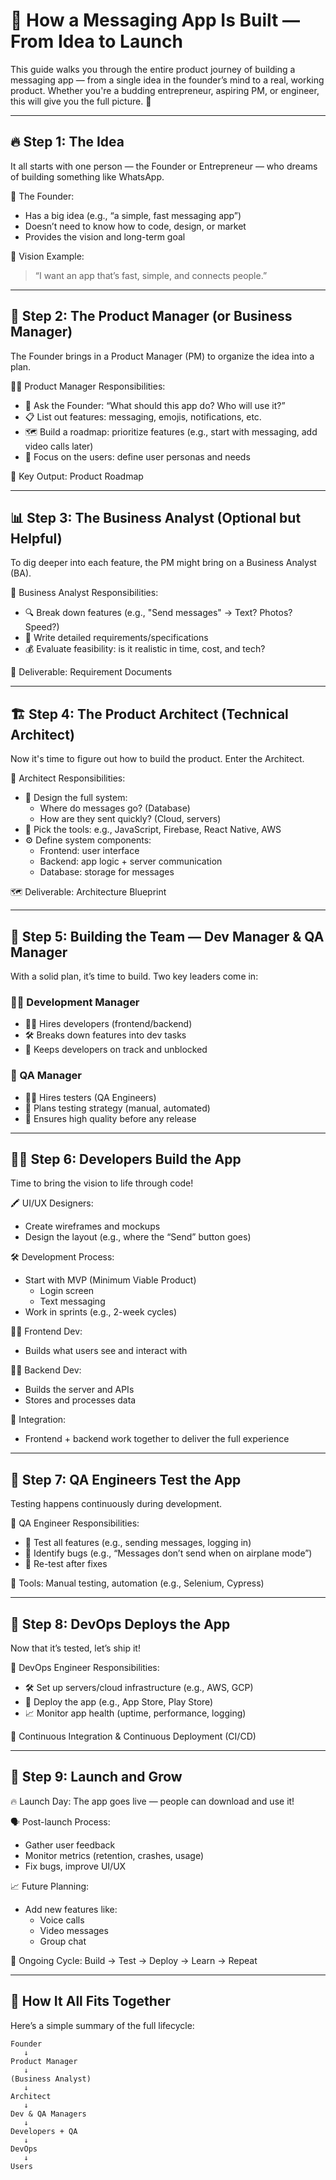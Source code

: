 # 💬 How a Messaging App Is Built — From Idea to Launch

This guide walks you through the entire product journey of building a messaging app — from a single idea in the founder’s mind to a real, working product. Whether you're a budding entrepreneur, aspiring PM, or engineer, this will give you the full picture. 🚀

---

## 🔥 Step 1: The Idea

It all starts with one person — the Founder or Entrepreneur — who dreams of building something like WhatsApp.

👤 The Founder:
- Has a big idea (e.g., “a simple, fast messaging app”)
- Doesn’t need to know how to code, design, or market
- Provides the vision and long-term goal

🧠 Vision Example:
> “I want an app that’s fast, simple, and connects people.”

---

## 🧩 Step 2: The Product Manager (or Business Manager)

The Founder brings in a Product Manager (PM) to organize the idea into a plan.

👨‍💼 Product Manager Responsibilities:
- 🧠 Ask the Founder: “What should this app do? Who will use it?”
- 📋 List out features: messaging, emojis, notifications, etc.
- 🗺️ Build a roadmap: prioritize features (e.g., start with messaging, add video calls later)
- 🎯 Focus on the users: define user personas and needs

📝 Key Output: Product Roadmap

---

## 📊 Step 3: The Business Analyst (Optional but Helpful)

To dig deeper into each feature, the PM might bring on a Business Analyst (BA).

🧾 Business Analyst Responsibilities:
- 🔍 Break down features (e.g., "Send messages" → Text? Photos? Speed?)
- 🧱 Write detailed requirements/specifications
- 💰 Evaluate feasibility: is it realistic in time, cost, and tech?

📎 Deliverable: Requirement Documents

---

## 🏗️ Step 4: The Product Architect (Technical Architect)

Now it's time to figure out how to build the product. Enter the Architect.

👷 Architect Responsibilities:
- 🧩 Design the full system:
  - Where do messages go? (Database)
  - How are they sent quickly? (Cloud, servers)
- 🔧 Pick the tools: e.g., JavaScript, Firebase, React Native, AWS
- ⚙️ Define system components:
  - Frontend: user interface
  - Backend: app logic + server communication
  - Database: storage for messages

🗺️ Deliverable: Architecture Blueprint

---

## 👥 Step 5: Building the Team — Dev Manager & QA Manager

With a solid plan, it’s time to build. Two key leaders come in:

### 🧑‍💻 Development Manager
- 👨‍🔧 Hires developers (frontend/backend)
- 🛠️ Breaks down features into dev tasks
- 🔄 Keeps developers on track and unblocked

### 🧪 QA Manager
- 🧑‍🔬 Hires testers (QA Engineers)
- 🧭 Plans testing strategy (manual, automated)
- 🧼 Ensures high quality before any release

---

## 👨‍💻 Step 6: Developers Build the App

Time to bring the vision to life through code!

🖍️ UI/UX Designers:
- Create wireframes and mockups
- Design the layout (e.g., where the “Send” button goes)

🛠️ Development Process:
- Start with MVP (Minimum Viable Product)
  - Login screen
  - Text messaging
- Work in sprints (e.g., 2-week cycles)

👨‍🎨 Frontend Dev:
- Builds what users see and interact with

👨‍🔧 Backend Dev:
- Builds the server and APIs
- Stores and processes data

🌉 Integration:
- Frontend + backend work together to deliver the full experience

---

## 🧪 Step 7: QA Engineers Test the App

Testing happens continuously during development.

🧪 QA Engineer Responsibilities:
- 🧭 Test all features (e.g., sending messages, logging in)
- 🐞 Identify bugs (e.g., “Messages don’t send when on airplane mode”)
- 🔁 Re-test after fixes

🔧 Tools: Manual testing, automation (e.g., Selenium, Cypress)

---

## 🚀 Step 8: DevOps Deploys the App

Now that it’s tested, let’s ship it!

👷 DevOps Engineer Responsibilities:
- 🛠️ Set up servers/cloud infrastructure (e.g., AWS, GCP)
- 🚢 Deploy the app (e.g., App Store, Play Store)
- 📈 Monitor app health (uptime, performance, logging)

🔄 Continuous Integration & Continuous Deployment (CI/CD)

---

## 🎉 Step 9: Launch and Grow

🔥 Launch Day: The app goes live — people can download and use it!

🗣️ Post-launch Process:
- Gather user feedback
- Monitor metrics (retention, crashes, usage)
- Fix bugs, improve UI/UX

📈 Future Planning:
- Add new features like:
  - Voice calls
  - Video messages
  - Group chat

💬 Ongoing Cycle: Build → Test → Deploy → Learn → Repeat

---

## 🧩 How It All Fits Together

Here’s a simple summary of the full lifecycle:

```text
Founder
   ↓
Product Manager
   ↓
(Business Analyst)
   ↓
Architect
   ↓
Dev & QA Managers
   ↓
Developers + QA
   ↓
DevOps
   ↓
Users
